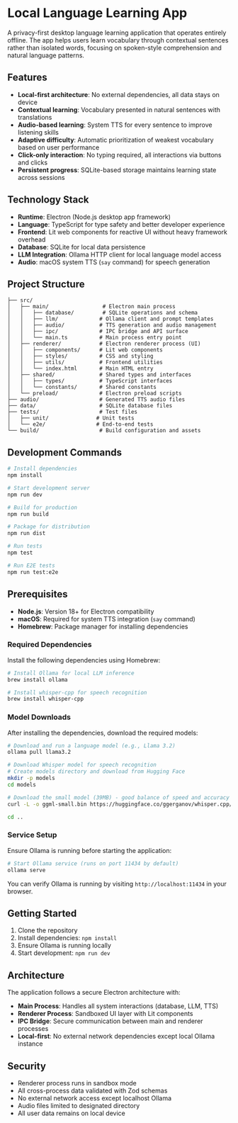 # Local Language Learning App

A privacy-first desktop language learning application that operates entirely offline. The app helps users learn vocabulary through contextual sentences rather than isolated words, focusing on spoken-style comprehension and natural language patterns.

## Features

- **Local-first architecture**: No external dependencies, all data stays on device
- **Contextual learning**: Vocabulary presented in natural sentences with translations
- **Audio-based learning**: System TTS for every sentence to improve listening skills
- **Adaptive difficulty**: Automatic prioritization of weakest vocabulary based on user performance
- **Click-only interaction**: No typing required, all interactions via buttons and clicks
- **Persistent progress**: SQLite-based storage maintains learning state across sessions

## Technology Stack

- **Runtime**: Electron (Node.js desktop app framework)
- **Language**: TypeScript for type safety and better developer experience
- **Frontend**: Lit web components for reactive UI without heavy framework overhead
- **Database**: SQLite for local data persistence
- **LLM Integration**: Ollama HTTP client for local language model access
- **Audio**: macOS system TTS (`say` command) for speech generation

## Project Structure

```
├── src/
│   ├── main/                 # Electron main process
│   │   ├── database/         # SQLite operations and schema
│   │   ├── llm/             # Ollama client and prompt templates
│   │   ├── audio/           # TTS generation and audio management
│   │   ├── ipc/             # IPC bridge and API surface
│   │   └── main.ts          # Main process entry point
│   ├── renderer/            # Electron renderer process (UI)
│   │   ├── components/      # Lit web components
│   │   ├── styles/          # CSS and styling
│   │   ├── utils/           # Frontend utilities
│   │   └── index.html       # Main HTML entry
│   ├── shared/              # Shared types and interfaces
│   │   ├── types/           # TypeScript interfaces
│   │   └── constants/       # Shared constants
│   └── preload/             # Electron preload scripts
├── audio/                   # Generated TTS audio files
├── data/                    # SQLite database files
├── tests/                   # Test files
│   ├── unit/               # Unit tests
│   └── e2e/                # End-to-end tests
└── build/                   # Build configuration and assets
```

## Development Commands

```bash
# Install dependencies
npm install

# Start development server
npm run dev

# Build for production
npm run build

# Package for distribution
npm run dist

# Run tests
npm test

# Run E2E tests
npm run test:e2e
```

## Prerequisites

- **Node.js**: Version 18+ for Electron compatibility
- **macOS**: Required for system TTS integration (`say` command)
- **Homebrew**: Package manager for installing dependencies

### Required Dependencies

Install the following dependencies using Homebrew:

```bash
# Install Ollama for local LLM inference
brew install ollama

# Install whisper-cpp for speech recognition
brew install whisper-cpp
```

### Model Downloads

After installing the dependencies, download the required models:

```bash
# Download and run a language model (e.g., Llama 3.2)
ollama pull llama3.2

# Download Whisper model for speech recognition
# Create models directory and download from Hugging Face
mkdir -p models
cd models

# Download the small model (39MB) - good balance of speed and accuracy
curl -L -o ggml-small.bin https://huggingface.co/ggerganov/whisper.cpp/resolve/main/ggml-small.bin

cd ..
```

### Service Setup

Ensure Ollama is running before starting the application:

```bash
# Start Ollama service (runs on port 11434 by default)
ollama serve
```

You can verify Ollama is running by visiting `http://localhost:11434` in your browser.

## Getting Started

1. Clone the repository
2. Install dependencies: `npm install`
3. Ensure Ollama is running locally
4. Start development: `npm run dev`

## Architecture

The application follows a secure Electron architecture with:

- **Main Process**: Handles all system interactions (database, LLM, TTS)
- **Renderer Process**: Sandboxed UI layer with Lit components
- **IPC Bridge**: Secure communication between main and renderer processes
- **Local-first**: No external network dependencies except local Ollama instance

## Security

- Renderer process runs in sandbox mode
- All cross-process data validated with Zod schemas
- No external network access except localhost Ollama
- Audio files limited to designated directory
- All user data remains on local device